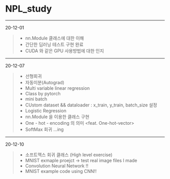 # NPL_study

---------------------
20-12-01
> + nn.Module 클래스에 대한 이해
> + 간단한 딥러닝 테스트 구현 완료 
> + CUDA 와 같은 GPU 사용방법에 대한 인지

---------------------
20-12-07
> + 선형회귀
> + 자동미분(Autograd)
> + Multi variable linear regression
> + Class by pytorch
> + mini batch 
> + CUstom dataset && dataloader : x_train, y_train, batch_size 설정
> + Logistic Regression 
> + nn.Module 을 이용한 클래스 구현
> + One - hot - encoding 의 의미 <feat. One-hot-vector>
> + SoftMax 회귀 ...ing

-----------------------

20-12-10
> + 소프트맥스 회귀 클래스 (High level exercise)
> + MNIST exmaple proejct -> test real image files I made
> + Convolution Neural Network !! 
> + MNIST example code using CNN!! 